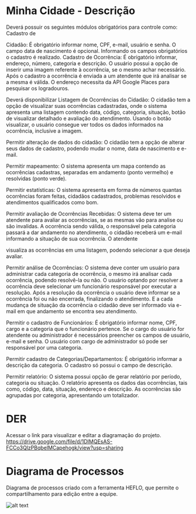 # Minha Cidade - Descrição
Deverá possuir os seguintes módulos obrigatórios para controle como: Cadastro de

Cidadão: É obrigatório informar nome, CPF, e-mail, usuário e senha. O campo data de nascimento é opcional. Informando os campos obrigatórios o cadastro é realizado. Cadastro de Ocorrência: É obrigatório informar, endereço, número, categoria e descrição. O usuário possui a opção de inserir uma imagem referente à ocorrência, se o mesmo achar necessário. Após o cadastro a ocorrência é enviada a um atendente que irá analisar se a mesma é válida. O endereço necessita da API Google Places para pesquisar os logradouros.

Deverá disponibilizar Listagem de Ocorrências do Cidadão: O cidadão tem a opção de visualizar suas ocorrências cadastradas, onde o sistema apresenta uma listagem contendo data, código, categoria, situação, botão de visualizar detalhado e avaliação do atendimento. Usando o botão visualizar, o usuário consegue ver todos os dados informados na
ocorrência, inclusive a imagem.

Permitir alteração de dados do cidadão: O cidadão tem a opção de alterar seus dados de cadastro, podendo mudar o nome, data de nascimento e e-mail.

Permitir mapeamento: O sistema apresenta um mapa contendo as ocorrências cadastras, separadas em andamento (ponto vermelho) e resolvidas (ponto verde).

Permitir estatísticas: O sistema apresenta em forma de números quantas ocorrências foram feitas, cidadãos cadastrados, problemas resolvidos e atendimentos qualificados como bom.

Permitir avaliação de Ocorrências Recebidas: O sistema deve ter um atendente para avaliar as ocorrências, se as mesmas vão para analise ou são invalidas. A ocorrência sendo válida, o responsável pela categoria passará a dar andamento no atendimento, o cidadão receberá um e-mail informando a situação de sua ocorrência. O atendente

visualiza as ocorrências em uma listagem, podendo selecionar a que deseja avaliar.

Permitir análise de Ocorrências: O sistema deve conter um usuário para administrar cada categoria de ocorrência, o mesmo irá analisar cada ocorrência, podendo resolvê-la ou não. O usuário optando por resolver a ocorrência deve selecionar um funcionário responsável por executar a resolução. Após a resolução da ocorrência o usuário deve informar se a ocorrência foi ou não encerrada, finalizando o atendimento. E a cada mudança de situação da ocorrência o cidadão deve ser informado via e-mail em que andamento se encontra seu atendimento.

Permitir o cadastro de Funcionários: É obrigatório informar nome, CPF, cargo e a categoria que o funcionário pertence. Se o cargo do usuário for atendente ou administrador é necessários preencher os campos de usuário, e-mail e senha. O usuário com cargo de administrador só pode ser responsável por uma categoria.

Permitir cadastro de Categorias/Departamentos: É obrigatório informar a descrição da categoria. O cadastro só possui o campo de descrição.

Permitir relatório: O sistema possui opção de gerar relatório por período, categoria ou situação. O relatório apresenta os dados das ocorrências, tais como, código, data, situação, endereço e descrição. As ocorrências são agrupadas por categoria, apresentando um totalizador.

# DER 
Acessar o link para visualizar e editar a diagramação do projeto.
https://drive.google.com/file/d/1DIMQEsAS-FCCo3QlzPBqbelMCapehogk/view?usp=sharing

# Diagrama de Processos
Diagrama de processos criado com a ferramenta HEFLO, que permite o compartilhamento para edição entre a equipe.

![alt text](https://github.com/vitoreddydata/minha-cidade/blob/master/Minha%20CidadePreview.png)


